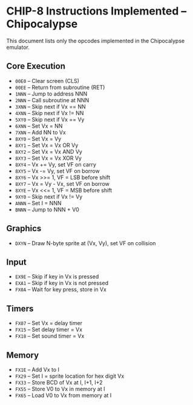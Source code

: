 # CHIP-8 Instructions Implemented – Chipocalypse

This document lists only the opcodes implemented in the Chipocalypse emulator.

## Core Execution

- `00E0` – Clear screen (CLS)
- `00EE` – Return from subroutine (RET)
- `1NNN` – Jump to address NNN
- `2NNN` – Call subroutine at NNN
- `3XNN` – Skip next if Vx == NN
- `4XNN` – Skip next if Vx != NN
- `5XY0` – Skip next if Vx == Vy
- `6XNN` – Set Vx = NN
- `7XNN` – Add NN to Vx
- `8XY0` – Set Vx = Vy
- `8XY1` – Set Vx = Vx OR Vy
- `8XY2` – Set Vx = Vx AND Vy
- `8XY3` – Set Vx = Vx XOR Vy
- `8XY4` – Vx += Vy, set VF on carry
- `8XY5` – Vx -= Vy, set VF on borrow
- `8XY6` – Vx >>= 1, VF = LSB before shift
- `8XY7` – Vx = Vy - Vx, set VF on borrow
- `8XYE` – Vx <<= 1, VF = MSB before shift
- `9XY0` – Skip next if Vx != Vy
- `ANNN` – Set I = NNN
- `BNNN` – Jump to NNN + V0

## Graphics

- `DXYN` – Draw N-byte sprite at (Vx, Vy), set VF on collision

## Input

- `EX9E` – Skip if key in Vx is pressed
- `EXA1` – Skip if key in Vx is not pressed
- `FX0A` – Wait for key press, store in Vx

## Timers

- `FX07` – Set Vx = delay timer
- `FX15` – Set delay timer = Vx
- `FX18` – Set sound timer = Vx

## Memory

- `FX1E` – Add Vx to I
- `FX29` – Set I = sprite location for hex digit Vx
- `FX33` – Store BCD of Vx at I, I+1, I+2
- `FX55` – Store V0 to Vx in memory at I
- `FX65` – Load V0 to Vx from memory at I


